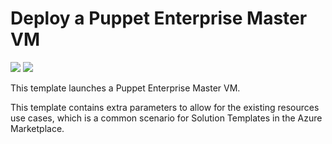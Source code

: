 # Deploy a Puppet Enterprise Master VM

<a href="https://portal.azure.com/#create/Microsoft.Template/uri/https%3A%2F%2Fraw.githubusercontent.com%2Fpuppetlabs%2Fazure-image%2Fmaster%2FmainTemplate.json" target="_blank"><img src="http://azuredeploy.net/deploybutton.png"/></a>
<a href="http://armviz.io/#/?load=https%3A%2F%2Fraw.githubusercontent.com%2Fpuppetlabs%2Fazure-image%2Fmaster%2FmainTemplate.json" target="_blank"><img src="http://armviz.io/visualizebutton.png"/></a>


This template launches a Puppet Enterprise Master VM.

This template contains extra parameters to allow for the existing resources use cases, which is a common scenario for Solution Templates in the Azure Marketplace.
